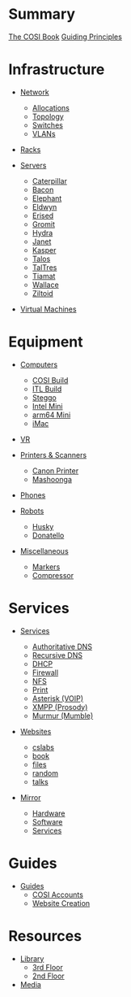 # Summary

[The COSI Book](./the_cosi_book.md)
[Guiding Principles](./guiding_principles.md)

# Infrastructure

- [Network](./infrastructure/network/index.md)
    - [Allocations](./infrastructure/network/ip_allocations.md)
    - [Topology](./infrastructure/network/topology.md)
    - [Switches](./infrastructure/network/switches.md)
    - [VLANs](./infrastructure/network/vlans.md)

- [Racks](./infrastructure/racks.md)

- [Servers](./infrastructure/servers/index.md)
    - [Caterpillar](./infrastructure/servers/caterpillar.md)
    - [Bacon](./infrastructure/servers/bacon.md)
    - [Elephant](./infrastructure/servers/elephant.md)
  	- [Eldwyn](./infrastructure/servers/eldwyn.md)
    - [Erised](./infrastructure/servers/erised.md)
    - [Gromit](./infrastructure/servers/gromit.md)
    - [Hydra](./infrastructure/servers/hydra.md)
    - [Janet](./infrastructure/servers/janet.md)
    - [Kasper](./infrastructure/servers/kasper.md)
    - [Talos](./infrastructure/servers/talos.md)
    - [TalTres](./infrastructure/servers/taltres.md)
    - [Tiamat](./infrastructure/servers/tiamat.md)
    - [Wallace](./infrastructure/servers/wallace.md)
    - [Ziltoid](./infrastructure/servers/ziltoid.md)

- [Virtual Machines](./infrastructure/vms.md)

# Equipment

- [Computers](./equipment/computers/index.md)
    - [COSI Build](./equipment/computers/cosi-build.md)
    - [ITL Build](./equipment/computers/itl-build.md)
    - [Steggo](./equipment/computers/steggo.md)
    - [Intel Mini](./equipment/computers/mini-intel.md)
    - [arm64 Mini](./equipment/computers/mini-arm64.md)
    - [iMac](./equipment/computers/imac.md)

- [VR](./equipment/vr.md)

- [Printers & Scanners](./equipment/printers/index.md)
  - [Canon Printer](./equipment/printers/canon.md)
  - [Mashoonga](./equipment/printers/mashoonga.md)

- [Phones](./equipment/phones/index.md)

- [Robots](./equipment/robots/index.md)
    - [Husky](./equipment/robots/husky.md)
    - [Donatello](./equipment/robots/donatello.md)

- [Miscellaneous](./equipment/misc/index.md)
  - [Markers](./equipment/misc/markers.md)
  - [Compressor](./equipment/misc/compressor.md)

# Services

- [Services]()
    - [Authoritative DNS](./services/authoritative_dns.md)
    - [Recursive DNS](./services/recursive_dns.md)
    - [DHCP](./services/dhcp.md)
    - [Firewall](./services/firewall.md)
    - [NFS]()
    - [Print](./services/print.md)
    - [Asterisk (VOIP)](./services/asterisk.md)
    - [XMPP (Prosody)](./services/xmpp.md)
    - [Murmur (Mumble)](./services/murmur.md)

- [Websites]()
    - [cslabs](./websites/cslabs.md)
    - [book](./websites/book.md)
    - [files]()
    - [random]()
    - [talks](./websites/talks.md)

- [Mirror](./mirror/introduction.md)
    - [Hardware](./mirror/hardware.md)
    - [Software]()
    - [Services](./mirror/services.md)

# Guides 

- [Guides]() 
    - [COSI Accounts]()
    - [Website Creation](./guides/website_creation.md)

# Resources

- [Library]()
    - [3rd Floor](./recouces/library/3rd.md)
    - [2nd Floor](./recouces/library/2nd.md)
- [Media](./recouces/media/index.md)
